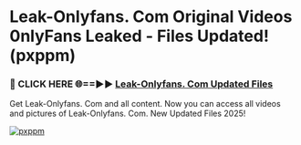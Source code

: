 # Leak-Onlyfans. Com Original Videos 0nlyFans Leaked - Files Updated! (pxppm)

<h3>🔴 CLICK HERE 🌐==►► <a href="https://tinyurl.com/ehrbuxhb" rel="nofollow">Leak-Onlyfans. Com Updated Files</a></h3>

Get Leak-Onlyfans. Com and all content. Now you can access all videos and pictures of Leak-Onlyfans. Com. New Updated Files 2025!

[![pxppm](https://i.imgur.com/lVYEuWS.gif)](https://tinyurl.com/ehrbuxhb)
